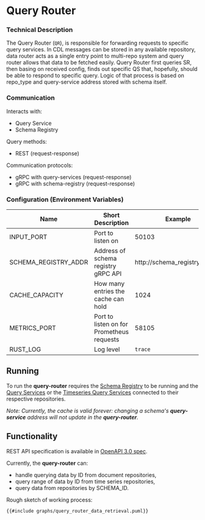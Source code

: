 # Query Router

### Technical Description

The Query Router (`QR`), is responsible for forwarding requests to specific query services. In CDL messages can be stored in any available repository, data router acts as a single entry point to multi-repo system and query router allows that data to be fetched easily.
Query Router first queries SR, then basing on received config, finds out specific QS that, hopefully, should be able to respond to specific query. Logic of that process is based on repo_type and query-service address stored with schema itself.


### Communication

Interacts with:
- Query Service
- Schema Registry

Query methods:
- REST (request-response)

Communication protocols:
- gRPC with query-services (request-response)
- gRPC with schema-registry (request-response)

### Configuration (Environment Variables)

| Name                 | Short Description                         | Example                      | Mandatory | Default |
|----------------------|-------------------------------------------|------------------------------|-----------|---------|
| INPUT_PORT           | Port to listen on                         | 50103                        | yes       |         |
| SCHEMA_REGISTRY_ADDR | Address of schema registry gRPC API       | http://schema_registry:50101 | yes       |         |
| CACHE_CAPACITY       | How many entries the cache can hold       | 1024                         | yes       |         |
| METRICS_PORT         | Port to listen on for Prometheus requests | 58105                        | no        | 58105   |
| RUST_LOG             | Log level                                 | `trace`                      | no        |         |

## Running
To run the **query-router** requires the [Schema Registry][schema-registry] to be running and the [Query Services][query-service] or the [Timeseries Query Services][query-service-ts] connected to their respective repositories.

_Note: Currently, the cache is valid forever: changing a schema's **query-service** address will not update in the **query-router**._

## Functionality
REST API specification is available in [OpenAPI 3.0 spec][api-spec].

Currently, the **query-router** can:
- handle querying data by ID from document repositories,
- query range of data by ID from time series repositories,
- query data from repositories by SCHEMA_ID.

Rough sketch of working process:
``` plantuml
{{#include graphs/query_router_data_retrieval.puml}}
```

[schema-registry]: schema_registry.md
[query-service]: query_service.md
[query-service-ts]: https://github.com/epiphany-platform/CommonDataLayer/tree/develop/crates/query-service-ts
[api-spec]: https://github.com/epiphany-platform/CommonDataLayer/blob/develop/crates/query-router/api.yml
